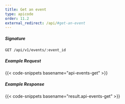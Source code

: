 ```yaml
---
title: Get an event
type: apicode
order: 11.2
external_redirect: /api/#get-an-event
---
```


##### Signature

`GET /api/v1/events/:event_id`

##### Example Request

{{< code-snippets basename="api-events-get" >}}

##### Example Response

{{< code-snippets basename="result.api-events-get" >}}
